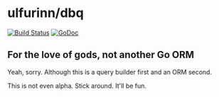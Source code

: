 # ulfurinn/dbq

[![Build Status](https://travis-ci.org/ulfurinn/dbq.svg?branch=master)](https://travis-ci.org/ulfurinn/dbq)
[![GoDoc](https://godoc.org/bitbucket.org/ulfurinn/dbq?status.png)](https://godoc.org/bitbucket.org/ulfurinn/dbq)

## For the love of gods, not another Go ORM

Yeah, sorry. Although this is a query builder first and an ORM second.

This is not even alpha. Stick around. It'll be fun.
